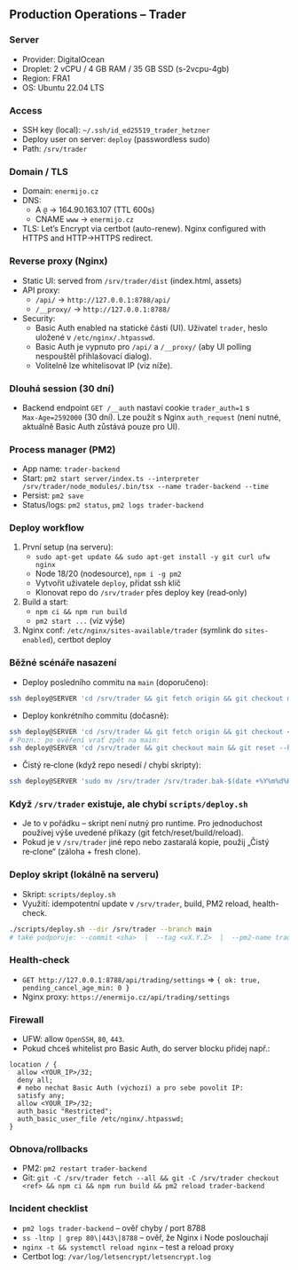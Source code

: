 ## Production Operations – Trader

### Server
- Provider: DigitalOcean
- Droplet: 2 vCPU / 4 GB RAM / 35 GB SSD (s-2vcpu-4gb)
- Region: FRA1
- OS: Ubuntu 22.04 LTS

### Access
- SSH key (local): `~/.ssh/id_ed25519_trader_hetzner`
- Deploy user on server: `deploy` (passwordless sudo)
- Path: `/srv/trader`

### Domain / TLS
- Domain: `enermijo.cz`
- DNS:
  - A `@` → 164.90.163.107 (TTL 600s)
  - CNAME `www` → `enermijo.cz`
- TLS: Let’s Encrypt via certbot (auto-renew). Nginx configured with HTTPS and HTTP→HTTPS redirect.

### Reverse proxy (Nginx)
- Static UI: served from `/srv/trader/dist` (index.html, assets)
- API proxy:
  - `/api/` → `http://127.0.0.1:8788/api/`
  - `/__proxy/` → `http://127.0.0.1:8788/`
- Security:
  - Basic Auth enabled na statické části (UI). Uživatel `trader`, heslo uložené v `/etc/nginx/.htpasswd`.
  - Basic Auth je vypnuto pro `/api/` a `/__proxy/` (aby UI polling nespouštěl přihlašovací dialog).
  - Volitelně lze whitelisovat IP (viz níže).

### Dlouhá session (30 dní)
- Backend endpoint `GET /__auth` nastaví cookie `trader_auth=1` s `Max‑Age=2592000` (30 dní). Lze použít s Nginx `auth_request` (není nutné, aktuálně Basic Auth zůstává pouze pro UI).

### Process manager (PM2)
- App name: `trader-backend`
- Start: `pm2 start server/index.ts --interpreter /srv/trader/node_modules/.bin/tsx --name trader-backend --time`
- Persist: `pm2 save`
- Status/logs: `pm2 status`, `pm2 logs trader-backend`

### Deploy workflow
1) První setup (na serveru):
   - `sudo apt-get update && sudo apt-get install -y git curl ufw nginx`
   - Node 18/20 (nodesource), `npm i -g pm2`
   - Vytvořit uživatele `deploy`, přidat ssh klíč
   - Klonovat repo do `/srv/trader` přes deploy key (read‑only)
2) Build a start:
   - `npm ci && npm run build`
   - `pm2 start ...` (viz výše)
3) Nginx conf: `/etc/nginx/sites-available/trader` (symlink do `sites-enabled`), certbot deploy

### Běžné scénáře nasazení
- Deploy posledního commitu na `main` (doporučeno):
```bash
ssh deploy@SERVER 'cd /srv/trader && git fetch origin && git checkout main && git reset --hard origin/main && npm ci && npm run -s build && pm2 reload trader-backend --update-env'
```
- Deploy konkrétního commitu (dočasně):
```bash
ssh deploy@SERVER 'cd /srv/trader && git fetch origin && git checkout <SHA> && npm ci && npm run -s build && pm2 restart trader-backend --update-env'
# Pozn.: po ověření vrať zpět na main:
ssh deploy@SERVER 'cd /srv/trader && git checkout main && git reset --hard origin/main && npm ci && npm run -s build && pm2 reload trader-backend'
```
- Čistý re‑clone (když repo nesedí / chybí skripty):
```bash
ssh deploy@SERVER 'sudo mv /srv/trader /srv/trader.bak-$(date +%Y%m%d%H%M%S) && sudo -u deploy git clone git@github.com:Petrpejsek/crypto-trading-analyzer.git /srv/trader && cd /srv/trader && npm ci && npm run -s build && pm2 start server/index.ts --interpreter /srv/trader/node_modules/.bin/tsx --name trader-backend --time'
```

### Když `/srv/trader` existuje, ale chybí `scripts/deploy.sh`
- Je to v pořádku – skript není nutný pro runtime. Pro jednoduchost používej výše uvedené příkazy (git fetch/reset/build/reload).
- Pokud je v `/srv/trader` jiné repo nebo zastaralá kopie, použij „Čistý re‑clone“ (záloha + fresh clone).

### Deploy skript (lokálně na serveru)
- Skript: `scripts/deploy.sh`
- Využití: idempotentní update v `/srv/trader`, build, PM2 reload, health-check.
```bash
./scripts/deploy.sh --dir /srv/trader --branch main
# také podporuje: --commit <sha>  |  --tag <vX.Y.Z>  |  --pm2-name trader-backend  |  --dry-run
```

### Health‑check
- `GET http://127.0.0.1:8788/api/trading/settings` ⇒ `{ ok: true, pending_cancel_age_min: 0 }`
- Nginx proxy: `https://enermijo.cz/api/trading/settings`

### Firewall
- UFW: allow `OpenSSH`, `80`, `443`.
- Pokud chceš whitelist pro Basic Auth, do server blocku přidej např.:
```nginx
location / {
  allow <YOUR_IP>/32;
  deny all;
  # nebo nechat Basic Auth (výchozí) a pro sebe povolit IP:
  satisfy any;
  allow <YOUR_IP>/32;
  auth_basic "Restricted";
  auth_basic_user_file /etc/nginx/.htpasswd;
}
```

### Obnova/rollbacks
- PM2: `pm2 restart trader-backend`
- Git: `git -C /srv/trader fetch --all && git -C /srv/trader checkout <ref> && npm ci && npm run build && pm2 reload trader-backend`

### Incident checklist
- `pm2 logs trader-backend` – ověř chyby / port 8788
- `ss -ltnp | grep 80\|443\|8788` – ověř, že Nginx i Node poslouchají
- `nginx -t && systemctl reload nginx` – test a reload proxy
- Certbot log: `/var/log/letsencrypt/letsencrypt.log`


